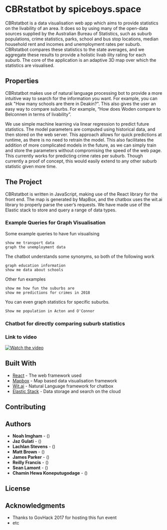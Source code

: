 # CBRstatbot by spiceboys.space

CBRstatbot is a data visualisation web app which aims to provide statistics on the livability of an area. It does so by using many of the open-data sources supplied by the Australian Bureau of Statistics, such as suburb populations, crime statistics, parks, school and bus stop locations, median household rent and incomes and unemployment rates per suburb. CBRstatbot compares these statistics to the state averages, and we aggregate these results to provide a holistic livab ility rating for each suburb. The core of the application is an adaptive 3D map over which the statistics are visualised.

## Properties

CBRstatbot makes use of natural language processing bot to provide a more intuitive way to search for the information you want. For example, you can ask "How many schools are there in Deakin?". This also gives the user an easy way to compare suburbs. For example, “How does Woden compare to Belconnen in terms of livability”.

We use simple machine learning via linear regression to predict future statistics. The model parameters are computed using historical data, and then stored on the web server. This approach allows for quick predictions at runtime, as there is no need to retrain the model. This also facilitates the addition of more complicated models in the future, as we can simply train and store the parameters without compromising the speed of the web page. This currently works for predicting crime rates per suburb. Though currently a proof of concept, this would easily extend to any other suburb statistic given more time. 


## The Project

CBRstatbot is written in JavaScript, making use of the React library for the front end. The map is generated by MapBox, and the chatbox uses the wit.ai library to properly parse the user’s requests. We have made use of the Elastic stack to store and query a range of data types.

### Example Queries for Graph Visualisation

Some example queries to have fun visualising

```
show me transport data
graph the unemployment data
```

The chatbot understands some synonyms, so both of the following work

```
graph education information
show me data about schools
```

Other fun examples
```
show me how fun the suburbs are
show me predictions for crimes in 2018
```

You can even graph statistics for specific suburbs.
```
Show me population in Acton and O'Connor
```

### Chatbot for directly comparing suburb statistics

### Link to video
[![Watch the video](http://img.youtube.com/vi/xv7wLiRRj1w/0.jpg)](https://youtu.be/xv7wLiRRj1w)

## Built With

* [React](https://facebook.github.io/react/) - The web framework used
* [Mapbox](https://www.mapbox.com/) - Map based data visualisation framework
* [Wit.ai](https://wit.ai/) - Natural Language framework for chatbox
* [Elastic Stack](https://www.elastic.co/products) - Data storage and search on the cloud

## Contributing


## Authors

* **Noah Imgham** - ()
* **Jaz Gulati** - ()
* **Lachlan Stevens** - ()
* **Matt Brown** - ()
* **James Parker** - ()
* **Reilly Francis** - ()
* **Sean Lamont** - ()
* **Chamin Hewa Koneputugodage** - ()

## License


## Acknowledgments

* Thanks to GovHack 2017 for hosting this fun event
* etc

